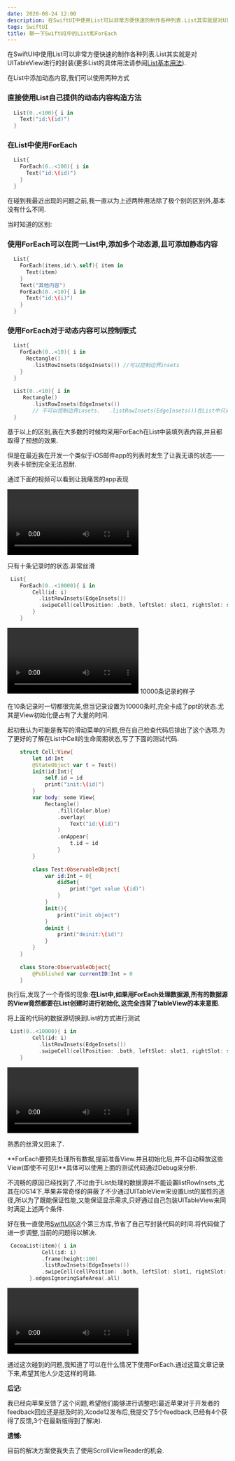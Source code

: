 ```yaml
---
date: 2020-08-24 12:00
description: 在SwiftUI中使用List可以非常方便快速的制作各种列表.List其实就是对UITableView进行的封装.
tags: SwiftUI
title: 聊一下SwiftUI中的List和ForEach
---
```


在SwiftUI中使用List可以非常方便快速的制作各种列表.List其实就是对UITableView进行的封装(更多List的具体用法请参阅[List基本用法](https://zhuanlan.zhihu.com/p/110749923)).

在List中添加动态内容,我们可以使用两种方式

### 直接使用List自己提供的动态内容构造方法 ###

```swift
  List(0..<100){ i in
    Text("id:\(id)")
  }
```

### 在List中使用ForEach ###

```swift
  List{
    ForEach(0..<100){ i in
      Text("id:\(id)")
    }
  }
```

在碰到我最近出现的问题之前,我一直以为上述两种用法除了极个别的区别外,基本没有什么不同.

当时知道的区别:

### 使用ForEach可以在同一List中,添加多个动态源,且可添加静态内容 ###

```swift
  List{
    ForEach(items,id:\.self){ item in
      Text(item)
    }
    Text("其他内容")
    ForEach(0..<10){ i in
      Text("id:\(i)")
    }
  }
```

### 使用ForEach对于动态内容可以控制版式 ###

```swift
  List{
    ForEach(0..<10){ i in
      Rectangle()
        .listRowInsets(EdgeInsets()) //可以控制边界insets
    }
  }
  
  List(0..<10){ i in
     Rectangle()
        .listRowInsets(EdgeInsets()) 
        // 不可以控制边界insets.   .listRowInsets(EdgeInsets())在List中只对静态内容有效
  }
```

基于以上的区别,我在大多数的时候均采用ForEach在List中装填列表内容,并且都取得了预想的效果.

但是在最近我在开发一个类似于iOS邮件app的列表时发生了让我无语的状态——列表卡顿到完全无法忍耐.

通过下面的视频可以看到让我痛苦的app表现

<video src="https://cdn.fatbobman.com/swiftui-list-foreach-10ForEach.mp4" controls = "controls"></video>

只有十条记录时的状态.非常丝滑

```swift
 List{
    ForEach(0..<10000){ i in
        Cell(id: i)
          .listRowInsets(EdgeInsets())
          .swipeCell(cellPosition: .both, leftSlot: slot1, rightSlot: slot1)
        }
    }
```

<video src="https://cdn.fatbobman.com/swiftui-list-foreach-10000MyList.mp4" controls = "controls"></video>
10000条记录的样子

在10条记录时一切都很完美,但当记录设置为10000条时,完全卡成了ppt的状态.尤其是View初始化便占有了大量的时间.

起初我认为可能是我写的滑动菜单的问题,但在自己检查代码后排出了这个选项.为了更好的了解在List中Cell的生命周期状态,写了下面的测试代码.

```swift
    struct Cell:View{
        let id:Int
        @StateObject var t = Test()
        init(id:Int){
            self.id = id
            print("init:\(id)")
        }
        var body: some View{
            Rectangle()
                .fill(Color.blue)
                .overlay(
                    Text("id:\(id)")
                )
                .onAppear{
                    t.id = id
                }
        }
        
        class Test:ObservableObject{
            var id:Int = 0{
                didSet{
                    print("get value \(id)")
                }
            }
            init(){
                print("init object")
            }
            deinit {
                print("deinit:\(id)")
            }
        }
    }
    
    class Store:ObservableObject{
        @Published var currentID:Int = 0
    }
```

执行后,发现了一个奇怪的现象:**在List中,如果用ForEach处理数据源,所有的数据源的View竟然都要在List创建时进行初始化,这完全违背了tableView的本来意图**.

将上面的代码的数据源切换到List的方式进行测试

```swift
 List(0..<10000){ i in
        Cell(id: i)
          .listRowInsets(EdgeInsets())
          .swipeCell(cellPosition: .both, leftSlot: slot1, rightSlot: slot1)
    }
```

<video src="https://cdn.fatbobman.com/swiftui-list-foreach-10000withoutForEach.mp4" controls = "controls"></video>

熟悉的丝滑又回来了.

**ForEach要预先处理所有数据,提前准备View.并且初始化后,并不自动释放这些View(即使不可见)!**具体可以使用上面的测试代码通过Debug来分析.

不流畅的原因已经找到了,不过由于List处理的数据源并不能设置listRowInsets,尤其在iOS14下,苹果非常奇怪的屏蔽了不少通过UITableView来设置List的属性的途径,所以为了既能保证性能,又能保证显示需求,只好通过自己包装UITableView来同时满足上述两个条件.

好在我一直使用[SwiftUIX](https://github.com/SwiftUIX/SwiftUIX)这个第三方库,节省了自己写封装代码的时间.将代码做了进一步调整,当前的问题得以解决.

```swift
 CocoaList(item){ i in
           Cell(id: i)
           .frame(height:100)
           .listRowInsets(EdgeInsets())
           .swipeCell(cellPosition: .both, leftSlot: slot1, rightSlot: slot1)
       }.edgesIgnoringSafeArea(.all)
```

<video src="https://cdn.fatbobman.com/swiftui-list-foreach-10000MyList.mp4" controls = "controls"></video>

通过这次碰到的问题,我知道了可以在什么情况下使用ForEach.通过这篇文章记录下来,希望其他人少走这样的弯路.

**后记:**

我已经向苹果反馈了这个问题,希望他们能够进行调整吧(最近苹果对于开发者的feedback回应还是挺及时的,Xcode12发布后,我提交了5个feedback,已经有4个获得了反馈,3个在最新版得到了解决).

**遗憾:**

目前的解决方案使我失去了使用ScrollViewReader的机会.
